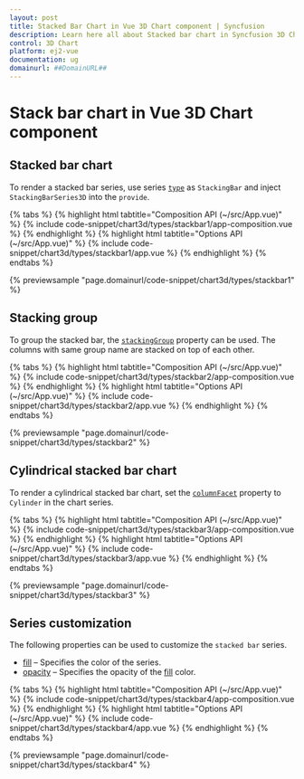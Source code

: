 ```yaml
---
layout: post
title: Stacked Bar Chart in Vue 3D Chart component | Syncfusion
description: Learn here all about Stacked bar chart in Syncfusion 3D Chart component of Syncfusion Essential JS 2 and more.
control: 3D Chart
platform: ej2-vue
documentation: ug
domainurl: ##DomainURL##
---
```


# Stack bar chart in Vue 3D Chart component

## Stacked bar chart

To render a stacked bar series, use series [`type`](https://ej2.syncfusion.com/vue/documentation/api/chart3d/series3DModel/#type) as `StackingBar` and inject `StackingBarSeries3D` into the `provide`.

{% tabs %}
{% highlight html tabtitle="Composition API (~/src/App.vue)" %}
{% include code-snippet/chart3d/types/stackbar1/app-composition.vue %}
{% endhighlight %}
{% highlight html tabtitle="Options API (~/src/App.vue)" %}
{% include code-snippet/chart3d/types/stackbar1/app.vue %}
{% endhighlight %}
{% endtabs %}
        
{% previewsample "page.domainurl/code-snippet/chart3d/types/stackbar1" %}

## Stacking group

To group the stacked bar, the [`stackingGroup`](https://ej2.syncfusion.com/vue/documentation/api/chart3d/series3DModel/#stackinggroup) property can be used. The columns with same group name are stacked on top of each other.

{% tabs %}
{% highlight html tabtitle="Composition API (~/src/App.vue)" %}
{% include code-snippet/chart3d/types/stackbar2/app-composition.vue %}
{% endhighlight %}
{% highlight html tabtitle="Options API (~/src/App.vue)" %}
{% include code-snippet/chart3d/types/stackbar2/app.vue %}
{% endhighlight %}
{% endtabs %}
        
{% previewsample "page.domainurl/code-snippet/chart3d/types/stackbar2" %}

## Cylindrical stacked bar chart

To render a cylindrical stacked bar chart, set the [`columnFacet`](https://ej2.syncfusion.com/vue/documentation/api/chart3d/series3DModel/#columnfacet) property to `Cylinder` in the chart series.

{% tabs %}
{% highlight html tabtitle="Composition API (~/src/App.vue)" %}
{% include code-snippet/chart3d/types/stackbar3/app-composition.vue %}
{% endhighlight %}
{% highlight html tabtitle="Options API (~/src/App.vue)" %}
{% include code-snippet/chart3d/types/stackbar3/app.vue %}
{% endhighlight %}
{% endtabs %}
        
{% previewsample "page.domainurl/code-snippet/chart3d/types/stackbar3" %}

## Series customization

The following properties can be used to customize the `stacked bar` series.

* [fill](https://ej2.syncfusion.com/vue/documentation/api/chart3d/series3DModel/#fill) – Specifies the color of the series.
* [opacity](https://ej2.syncfusion.com/vue/documentation/api/chart3d/series3DModel/#opacity) – Specifies the opacity of the  [fill](https://ej2.syncfusion.com/vue/documentation/api/chart3d/series3DModel/#fill) color.

{% tabs %}
{% highlight html tabtitle="Composition API (~/src/App.vue)" %}
{% include code-snippet/chart3d/types/stackbar4/app-composition.vue %}
{% endhighlight %}
{% highlight html tabtitle="Options API (~/src/App.vue)" %}
{% include code-snippet/chart3d/types/stackbar4/app.vue %}
{% endhighlight %}
{% endtabs %}
        
{% previewsample "page.domainurl/code-snippet/chart3d/types/stackbar4" %}